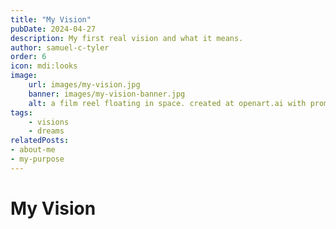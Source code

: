 ```yaml
---
title: "My Vision"
pubDate: 2024-04-27
description: My first real vision and what it means.
author: samuel-c-tyler
order: 6
icon: mdi:looks
image: 
    url: images/my-vision.jpg
    banner: images/my-vision-banner.jpg
    alt: a film reel floating in space. created at openart.ai with prompt "a movie reel floating in space"
tags: 
    - visions
    - dreams
relatedPosts:
- about-me
- my-purpose
---
```


# My Vision